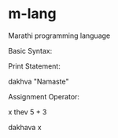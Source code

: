 # m-lang

Marathi programming language

Basic Syntax:

Print Statement:

dakhva "Namaste"

Assignment Operator:

x thev 5 + 3

dakhava x

